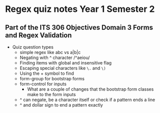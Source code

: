 # Regex quiz notes Year 1 Semester 2 
## Part of the ITS 306 Objectives Domain 3 Forms and Regex Validation

- Quiz question types
    - simple regex like abc vs a|b|c
    - Negating with ^ character /^aeiou/
    - Finding items with global and insensitive flag
    - Escaping special characters like `\.` and `\)`
    - Using the + symbol to find
    - form-group for bootstrap forms
    - form-control for inputs
       - What are a couple of changes that the bootstrap form classes
       make to the form inputs 
    - ^ can negate, be a character itself or check if a pattern ends a line
    - ^ and dollar sign to end a pattern exactly
     

